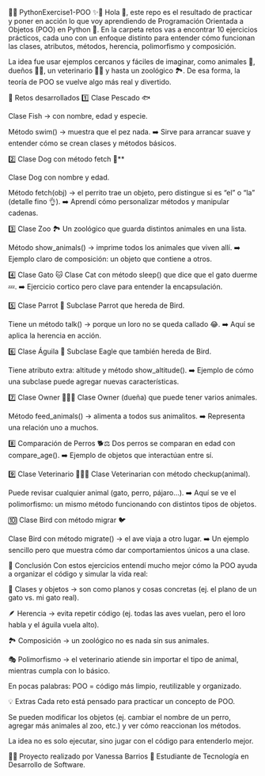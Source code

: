 🐍✨ PythonExercise1-POO ✨🐍
Hola 👋, este repo es el resultado de practicar y poner en acción lo que voy aprendiendo de Programación Orientada a Objetos (POO) en Python 🐍. En la carpeta retos vas a encontrar 10 ejercicios prácticos, cada uno con un enfoque distinto para entender cómo funcionan las clases, atributos, métodos, herencia, polimorfismo y composición.

La idea fue usar ejemplos cercanos y fáciles de imaginar, como animales 🐾, dueños 👩‍🦰, un veterinario 🧑‍⚕️ y hasta un zoológico 🏞️. De esa forma, la teoría de POO se vuelve algo más real y divertido.

🌼 Retos desarrollados
1️⃣ Clase Pescado 🐟

Clase Fish → con nombre, edad y especie.

Método swim() → muestra que el pez nada. ➡️ Sirve para arrancar suave y entender cómo se crean clases y métodos básicos.

2️⃣ Clase Dog con método fetch 🐶**

Clase Dog con nombre y edad.

Método fetch(obj) → el perrito trae un objeto, pero distingue si es “el” o “la” (detalle fino 👌). ➡️ Aprendí cómo personalizar métodos y manipular cadenas.

3️⃣ Clase Zoo 🏞️
Un zoológico que guarda distintos animales en una lista.

Método show_animals() → imprime todos los animales que viven allí. ➡️ Ejemplo claro de composición: un objeto que contiene a otros.

4️⃣ Clase Gato 🐱
Clase Cat con método sleep() que dice que el gato duerme 💤. ➡️ Ejercicio cortico pero clave para entender la encapsulación.

5️⃣ Clase Parrot 🦜
Subclase Parrot que hereda de Bird.

Tiene un método talk() → porque un loro no se queda callado 😂. ➡️ Aquí se aplica la herencia en acción.

6️⃣ Clase Águila 🦅
Subclase Eagle que también hereda de Bird.

Tiene atributo extra: altitude y método show_altitude(). ➡️ Ejemplo de cómo una subclase puede agregar nuevas características.

7️⃣ Clase Owner 👩‍🦰🐾
Clase Owner (dueña) que puede tener varios animales.

Método feed_animals() → alimenta a todos sus animalitos. ➡️ Representa una relación uno a muchos.

8️⃣ Comparación de Perros 🐕⚖️
Dos perros se comparan en edad con compare_age(). ➡️ Ejemplo de objetos que interactúan entre sí.

9️⃣ Clase Veterinario 🧑‍⚕️🐾
Clase Veterinarian con método checkup(animal).

Puede revisar cualquier animal (gato, perro, pájaro…). ➡️ Aquí se ve el polimorfismo: un mismo método funcionando con distintos tipos de objetos.

🔟 Clase Bird con método migrar 🐦

Clase Bird con método migrate() → el ave viaja a otro lugar. ➡️ Un ejemplo sencillo pero que muestra cómo dar comportamientos únicos a una clase.

🌸 Conclusión
Con estos ejercicios entendí mucho mejor cómo la POO ayuda a organizar el código y simular la vida real:

🧩 Clases y objetos → son como planos y cosas concretas (ej. el plano de un gato vs. mi gato real).

🪶 Herencia → evita repetir código (ej. todas las aves vuelan, pero el loro habla y el águila vuela alto).

🏞️ Composición → un zoológico no es nada sin sus animales.

🎭 Polimorfismo → el veterinario atiende sin importar el tipo de animal, mientras cumpla con lo básico.

En pocas palabras: POO = código más limpio, reutilizable y organizado.

💡 Extras
Cada reto está pensado para practicar un concepto de POO.

Se pueden modificar los objetos (ej. cambiar el nombre de un perro, agregar más animales al zoo, etc.) y ver cómo reaccionan los métodos.

La idea no es solo ejecutar, sino jugar con el código para entenderlo mejor.

👩‍💻 Proyecto realizado por Vanessa Barrios 🌸 Estudiante de Tecnología en Desarrollo de Software.
